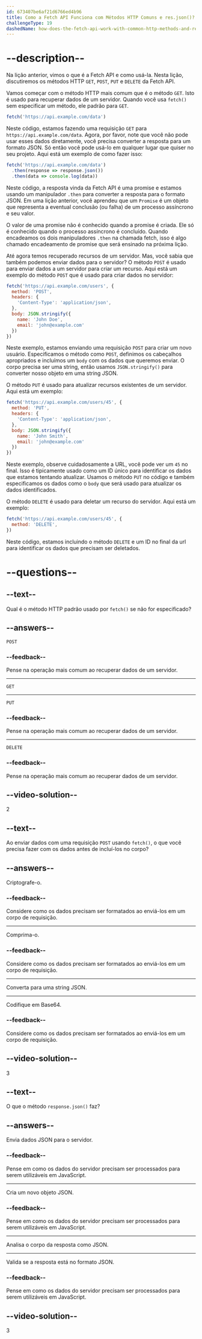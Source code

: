 ```yaml
---
id: 673407be6af21d6766ed4b96
title: Como a Fetch API Funciona com Métodos HTTP Comuns e res.json()?
challengeType: 19
dashedName: how-does-the-fetch-api-work-with-common-http-methods-and-res-json
---
```


# --description--

Na lição anterior, vimos o que é a Fetch API e como usá-la. Nesta lição, discutiremos os métodos HTTP `GET`, `POST`, `PUT` e `DELETE` da Fetch API.

Vamos começar com o método HTTP mais comum que é o método `GET`. Isto é usado para recuperar dados de um servidor. Quando você usa `fetch()` sem especificar um método, ele padrão para `GET`.

```js
fetch('https://api.example.com/data')
```

Neste código, estamos fazendo uma requisição `GET` para `https://api.example.com/data`. Agora, por favor, note que você não pode usar esses dados diretamente, você precisa converter a resposta para um formato JSON. Só então você pode usá-lo em qualquer lugar que quiser no seu projeto. Aqui está um exemplo de como fazer isso:

```js
fetch('https://api.example.com/data')
  .then(response => response.json())
  .then(data => console.log(data))
```

Neste código, a resposta vinda da Fetch API é uma promise e estamos usando um manipulador `.then` para converter a resposta para o formato JSON. Em uma lição anterior, você aprendeu que um `Promise` é um objeto que representa a eventual conclusão (ou falha) de um processo assíncrono e seu valor.

O valor de uma promise não é conhecido quando a promise é criada. Ele só é conhecido quando o processo assíncrono é concluído. Quando encadeamos os dois manipuladores `.then` na chamada fetch, isso é algo chamado encadeamento de promise que será ensinado na próxima lição.

Até agora temos recuperado recursos de um servidor. Mas, você sabia que também podemos enviar dados para o servidor? O método `POST` é usado para enviar dados a um servidor para criar um recurso. Aqui está um exemplo do método `POST` que é usado para criar dados no servidor: 

```js
fetch('https://api.example.com/users', {
  method: 'POST',
  headers: {
    'Content-Type': 'application/json',
  },
  body: JSON.stringify({
    name: 'John Doe',
    email: 'john@example.com'
  })
})
```

Neste exemplo, estamos enviando uma requisição `POST` para criar um novo usuário. Especificamos o método como `POST`, definimos os cabeçalhos apropriados e incluímos um `body` com os dados que queremos enviar. O corpo precisa ser uma string, então usamos `JSON.stringify()` para converter nosso objeto em uma string JSON.

O método `PUT` é usado para atualizar recursos existentes de um servidor. Aqui está um exemplo: 

```js
fetch('https://api.example.com/users/45', {
  method: 'PUT',
  headers: {
    'Content-Type': 'application/json',
  },
  body: JSON.stringify({
    name: 'John Smith',
    email: 'john@example.com'
  })
})
```

Neste exemplo, observe cuidadosamente a URL, você pode ver um `45` no final. Isso é tipicamente usado como um ID único para identificar os dados que estamos tentando atualizar. Usamos o método `PUT` no código e também especificamos os dados como o `body` que será usado para atualizar os dados identificados. 

O método `DELETE` é usado para deletar um recurso do servidor. Aqui está um exemplo:

```js
fetch('https://api.example.com/users/45', {
  method: 'DELETE',
})
```

Neste código, estamos incluindo o método `DELETE` e um ID no final da url para identificar os dados que precisam ser deletados. 

# --questions--

## --text--

Qual é o método HTTP padrão usado por `fetch()` se não for especificado?

## --answers--

`POST`

### --feedback--

Pense na operação mais comum ao recuperar dados de um servidor.

---

`GET`

---

`PUT`

### --feedback--

Pense na operação mais comum ao recuperar dados de um servidor.

---

`DELETE`

### --feedback--

Pense na operação mais comum ao recuperar dados de um servidor.

## --video-solution--

2

## --text--

Ao enviar dados com uma requisição `POST` usando `fetch()`, o que você precisa fazer com os dados antes de incluí-los no corpo?

## --answers--

Criptografe-o.

### --feedback--

Considere como os dados precisam ser formatados ao enviá-los em um corpo de requisição.

---

Comprima-o.

### --feedback--

Considere como os dados precisam ser formatados ao enviá-los em um corpo de requisição.

---

Converta para uma string JSON.

---

Codifique em Base64.

### --feedback--

Considere como os dados precisam ser formatados ao enviá-los em um corpo de requisição.

## --video-solution--

3

## --text--

O que o método `response.json()` faz?

## --answers--

Envia dados JSON para o servidor.

### --feedback--

Pense em como os dados do servidor precisam ser processados para serem utilizáveis em JavaScript.

---

Cria um novo objeto JSON.

### --feedback--

Pense em como os dados do servidor precisam ser processados para serem utilizáveis em JavaScript.

---

Analisa o corpo da resposta como JSON.

---

Valida se a resposta está no formato JSON.

### --feedback--

Pense em como os dados do servidor precisam ser processados para serem utilizáveis em JavaScript.

## --video-solution--

3

